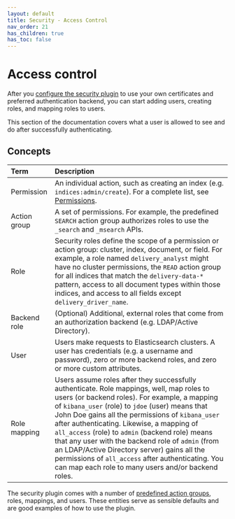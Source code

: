 ```yaml
---
layout: default
title: Security - Access Control
nav_order: 21
has_children: true
has_toc: false
---
```


# Access control

After you [configure the security plugin](../security-configuration/) to use your own certificates and preferred authentication backend, you can start adding users, creating roles, and mapping roles to users.

This section of the documentation covers what a user is allowed to see and do after successfully authenticating.


## Concepts

Term | Description
:--- | :---
Permission | An individual action, such as creating an index (e.g. `indices:admin/create`). For a complete list, see [Permissions](permissions/).
Action group | A set of permissions. For example, the predefined `SEARCH` action group authorizes roles to use the `_search` and `_msearch` APIs.
Role | Security roles define the scope of a permission or action group: cluster, index, document, or field. For example, a role named `delivery_analyst` might have no cluster permissions, the `READ` action group for all indices that match the `delivery-data-*` pattern, access to all document types within those indices, and access to all fields except `delivery_driver_name`.
Backend role | (Optional) Additional, external roles that come from an authorization backend (e.g. LDAP/Active Directory).
User | Users make requests to Elasticsearch clusters. A user has credentials (e.g. a username and password), zero or more backend roles, and zero or more custom attributes.
Role mapping | Users assume roles after they successfully authenticate. Role mappings, well, map roles to users (or backend roles). For example, a mapping of `kibana_user` (role) to `jdoe` (user) means that John Doe gains all the permissions of `kibana_user` after authenticating. Likewise, a mapping of `all_access` (role) to `admin` (backend role) means that any user with the backend role of `admin` (from an LDAP/Active Directory server) gains all the permissions of `all_access` after authenticating. You can map each role to many users and/or backend roles.

The security plugin comes with a number of [predefined action groups](default-action-groups/), roles, mappings, and users. These entities serve as sensible defaults and are good examples of how to use the plugin.
